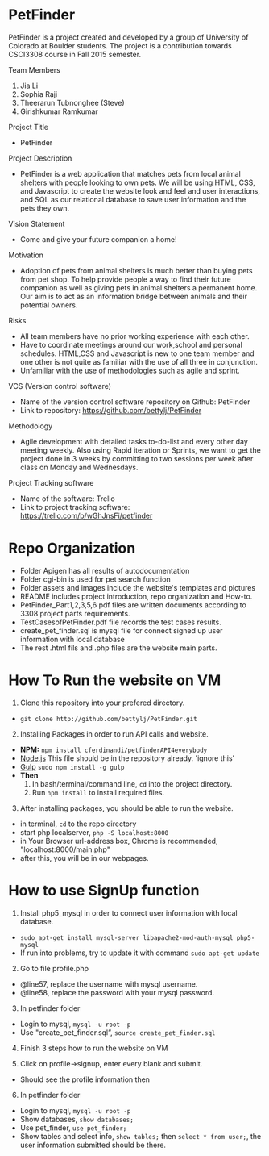 # PetFinder
PetFinder is a project created and developed by a group of University of Colorado at Boulder students. The project is a contribution towards CSCI3308 course in Fall 2015 semester. 

Team Members
  1. Jia Li 
  2. Sophia Raji
  3. Theerarun Tubnonghee (Steve)
  4. Girishkumar Ramkumar

Project Title
 - PetFinder

Project Description 
 - PetFinder is a web application that matches pets from local animal shelters with people looking to own pets. We will be using HTML, CSS, and Javascript to create the website look and feel and user interactions, and SQL as our relational database to save user information and the pets they own. 

Vision Statement
 - Come and give your future companion a home!

Motivation
 - Adoption of pets from animal shelters is much better than buying pets from pet shop. To help provide people a way to find their future companion as well as giving pets in animal shelters a permanent home. Our aim is to act as an information bridge between animals and their potential owners.

Risks
 - All team members have no prior working experience with each other.
 - Have to coordinate meetings around our work,school and personal schedules.
   HTML,CSS and Javascript is new to one team member and one other is not quite as familiar with the use of all three in        conjunction.
 - Unfamiliar with the use of methodologies such as agile and sprint.

VCS (Version control software)
 - Name of the version control software repository on Github: PetFinder
 - Link to repository: https://github.com/bettylj/PetFinder

Methodology
 - Agile development with detailed tasks to-do-list and every other day meeting weekly. Also using Rapid iteration or Sprints, we want to get the project done in 3 weeks by committing to two sessions per week after class on Monday and Wednesdays.

Project Tracking software
 - Name of the software: Trello
 - Link to project tracking software: https://trello.com/b/wGhJnsFi/petfinder

# Repo Organization
  * Folder Apigen has all results of autodocumentation
  * Folder cgi-bin is used for pet search function
  * Folder assets and images include the website's templates and pictures
  * README includes project introduction, repo organization and How-to.
  * PetFinder_Part1,2,3,5,6 pdf files are written documents according to 3308 project parts requirements.
  * TestCasesofPetFinder.pdf file records the test cases results.
  * create_pet_finder.sql is mysql file for connect signed up user information with local database
  * The rest .html fils and .php files are the website main parts.
 
# How To Run the website on VM
 1. Clone this repository into your prefered directory.
  * `git clone http://github.com/bettylj/PetFinder.git`

 2. Installing Packages in order to run API calls and website.
  * **NPM:** `npm install cferdinandi/petfinderAPI4everybody`
  * [Node.js](http://nodejs.org) This file should be in the repository already. 'ignore this'
  * [Gulp](http://gulpjs.com) `sudo npm install -g gulp`
  * **Then**
	1. In bash/terminal/command line, `cd` into the project directory.
	2. Run `npm install` to install required files.
 3. After installing packages, you should be able to run the website.
  * in terminal, `cd` to the repo directory
  * start php localserver, `php -S localhost:8000`
  * in Your Browser url-address box, Chrome is recommended, "localhost:8000/main.php"
  * after this, you will be in our webpages.

# How to use SignUp function
 
 1. Install php5_mysql in order to connect user information with local database.
  * `sudo apt-get install mysql-server libapache2-mod-auth-mysql php5-mysql`
  * If run into problems, try to update it with command `sudo apt-get update `

 2. Go to file profile.php
  * @line57, replace the username with mysql username.
  * @line58, replace the password with your mysql password.

 3. In petfinder folder
  * Login to mysql, `mysql -u root -p`
  * Use "create_pet_finder.sql”, `source create_pet_finder.sql`

 4. Finish 3 steps how to run the website on VM

 5. Click on profile->signup, enter every blank and submit.
  * Should see the profile information then

 6. In petfinder folder
  * Login to mysql, `mysql -u root -p`
  * Show databases, `show databases;` 
  * Use pet_finder, `use pet_finder;`
  * Show tables and select info, `show tables;` then `select * from user;`, the user information submitted should be there.
